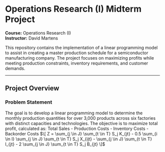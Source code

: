 # Operations Research (I) Midterm Project

**Course:** Operations Research (I)  
**Instructor:** David Martens  

This repository contains the implementation of a linear programming model to assist in creating a master production schedule for a semiconductor manufacturing company. The project focuses on maximizing profits while meeting production constraints, inventory requirements, and customer demands.

---

## Project Overview
### Problem Statement
The goal is to develop a linear programming model to determine the monthly production quantities for over 3,000 products across six factories with distinct capacities and technologies. The objective is to maximize total profit, calculated as:
Total Sales - Production Costs - Inventory Costs - Backorder Costs
$\[
Z = \sum_{j \in J} \sum_{t \in T} S_j K_{jt} 
    - 0.5 \sum_{i \in I} \sum_{j \in J} \sum_{t \in T} S_j X_{ijt} 
    - \sum_{j \in J} \sum_{t \in T} I_{jt} 
    - 2 \sum_{j \in J} \sum_{t \in T} S_j B_{jt}
\]$
